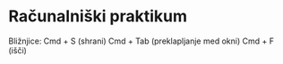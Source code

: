 # Računalniški praktikum
Bližnjice:
Cmd + S (shrani)
Cmd + Tab (preklapljanje med okni)
Cmd + F (išči)
